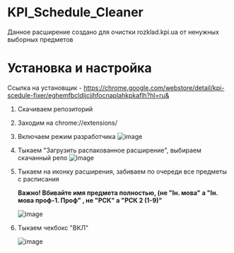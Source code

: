 # KPI_Schedule_Cleaner
Данное расширение создано для очистки rozklad.kpi.ua от ненужных выборных предметов

# Установка и настройка
Ссылка на установщик - 
https://chrome.google.com/webstore/detail/kpi-scedule-fixer/eghemfbcldijcjjhfocnaplahkpkaflh?hl=ru&


1) Скачиваем репозиторий
2) Заходим на chrome://extensions/
3) Включаем режим разработчика 
![image](https://user-images.githubusercontent.com/33464332/131471858-88ac93ce-7d7e-428e-be34-fb1254d231c9.png)
4) Тыкаем "Загрузить распакованное расширение", выбираем скачанный репо
![image](https://user-images.githubusercontent.com/33464332/131471979-83e299f1-624e-4129-8059-40b0c4e7ed3c.png)
5) Тыкаем на иконку расширения, забиваем по очереди все предметы с расписания

     **Важно! Вбивайте имя предмета полностью, (не "Ін. мова" а "Ін. мова проф-1. Проф" , не "РСК" а "РСК 2 (1-9)"**
 
     ![image](https://user-images.githubusercontent.com/33464332/131473369-4f823f35-e06c-4674-a483-03d4af4d19dc.png)
6) Тыкаем чекбокс "ВКЛ" 

      ![image](https://user-images.githubusercontent.com/33464332/131473415-b7d9cbba-c26f-4993-95e9-bf4cac448e76.png)

